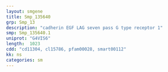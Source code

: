 ```yaml
---
layout: smgene
title: Smp_135640
grp: Smp_13
description: "cadherin EGF LAG seven pass G type receptor 1"
smp: Smp_135640.1
uniprot: "G4VIS6"
length:  1023
cdd: "cd11304, cl15786, pfam00028, smart00112"
kk: ns
categories: sm
---
```

